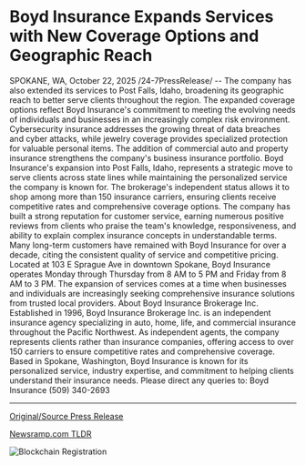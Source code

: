 # Boyd Insurance Expands Services with New Coverage Options and Geographic Reach

SPOKANE, WA, October 22, 2025 /24-7PressRelease/ -- The company has also extended its services to Post Falls, Idaho, broadening its geographic reach to better serve clients throughout the region.  The expanded coverage options reflect Boyd Insurance's commitment to meeting the evolving needs of individuals and businesses in an increasingly complex risk environment. Cybersecurity insurance addresses the growing threat of data breaches and cyber attacks, while jewelry coverage provides specialized protection for valuable personal items. The addition of commercial auto and property insurance strengthens the company's business insurance portfolio.  Boyd Insurance's expansion into Post Falls, Idaho, represents a strategic move to serve clients across state lines while maintaining the personalized service the company is known for. The brokerage's independent status allows it to shop among more than 150 insurance carriers, ensuring clients receive competitive rates and comprehensive coverage options.  The company has built a strong reputation for customer service, earning numerous positive reviews from clients who praise the team's knowledge, responsiveness, and ability to explain complex insurance concepts in understandable terms. Many long-term customers have remained with Boyd Insurance for over a decade, citing the consistent quality of service and competitive pricing.  Located at 103 E Sprague Ave in downtown Spokane, Boyd Insurance operates Monday through Thursday from 8 AM to 5 PM and Friday from 8 AM to 3 PM. The expansion of services comes at a time when businesses and individuals are increasingly seeking comprehensive insurance solutions from trusted local providers.  About Boyd Insurance Brokerage Inc. Established in 1996, Boyd Insurance Brokerage Inc. is an independent insurance agency specializing in auto, home, life, and commercial insurance throughout the Pacific Northwest. As independent agents, the company represents clients rather than insurance companies, offering access to over 150 carriers to ensure competitive rates and comprehensive coverage. Based in Spokane, Washington, Boyd Insurance is known for its personalized service, industry expertise, and commitment to helping clients understand their insurance needs.  Please direct any queries to: Boyd Insurance (509) 340-2693 

---

[Original/Source Press Release](https://www.24-7pressrelease.com/press-release/527893/boyd-insurance-expands-services-with-new-coverage-options-and-geographic-reach)
                    

[Newsramp.com TLDR](https://newsramp.com/curated-news/boyd-insurance-expands-to-post-falls-adds-cyber-jewelry-coverage/1c93ab03656dc5c589db092f3574110d) 

 

 



![Blockchain Registration](https://cdn.newsramp.app/24-7PressRelease/qrcode/2510/22/quitONai.webp)